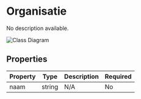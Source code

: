 # Organisatie

No description available.

![Class Diagram](https://github.com/CommonGateway/CustomerInteractionBundle/blob/pluginpage-update/docs/schema/klant.organisatie.svg)

## Properties

| Property | Type | Description | Required |
|----------|------|-------------|----------|
| naam | string | N/A | No |
